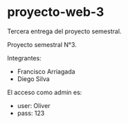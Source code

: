 # proyecto-web-3
 Tercera entrega del proyecto semestral.

Proyecto semestral N°3.

Integrantes:
 - Francisco Arriagada
 - Diego Silva

El acceso como admin es:
 - user: Oliver
 - pass: 123

